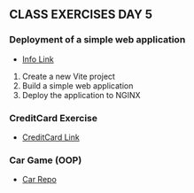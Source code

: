 ## CLASS EXERCISES DAY 5

### Deployment of a simple web application

- [Info Link](https://github.com/dat3startcode/javaScriptExercises3sem/blob/main/day5/DEPLOYMENT.md)

1. Create a new Vite project
2. Build a simple web application
3. Deploy the application to NGINX

### CreditCard Exercise

- [CreditCard Link](https://github.com/dat3startcode/javaScriptExercises3sem/tree/main/exercises/creditcardIterationExercise)

### Car Game (OOP)

- [Car Repo](https://github.com/dat3startcode/javaScriptExercises3sem/tree/main/exercises/car_game)



